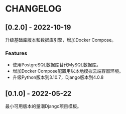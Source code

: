 # CHANGELOG

## [0.2.0] - 2022-10-19

升级基础库版本和数据库引擎，增加Docker Compose。

### Features

- 使用PostgreSQL数据库替代MySQL数据库。
- 增加Docker Compose配置用以本地模拟云端容器环境。
- 升级Python版本到3.10.7，Django版本到4.0.8

## [0.1.0] - 2022-05-22

最小可用版本的量潮Django项目模板。
